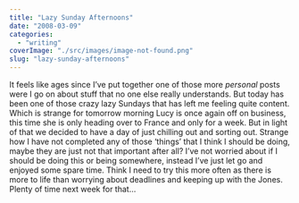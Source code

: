 ```yaml
---
title: "Lazy Sunday Afternoons"
date: "2008-03-09"
categories: 
  - "writing"
coverImage: "./src/images/image-not-found.png"
slug: "lazy-sunday-afternoons"
---
```


It feels like ages since I’ve put together one of those more _personal_ posts were I go on about stuff that no one else really understands. But today has been one of those crazy lazy Sundays that has left me feeling quite content. Which is strange for tomorrow morning Lucy is once again off on business, this time she is only heading over to France and only for a week. But in light of that we decided to have a day of just chilling out and sorting out. Strange how I have not completed any of those ‘things’ that I think I should be doing, maybe they are just not that important after all? I’ve not worried about if I should be doing this or being somewhere, instead I’ve just let go and enjoyed some spare time. Think I need to try this more often as there is more to life than worrying about deadlines and keeping up with the Jones. Plenty of time next week for that…
